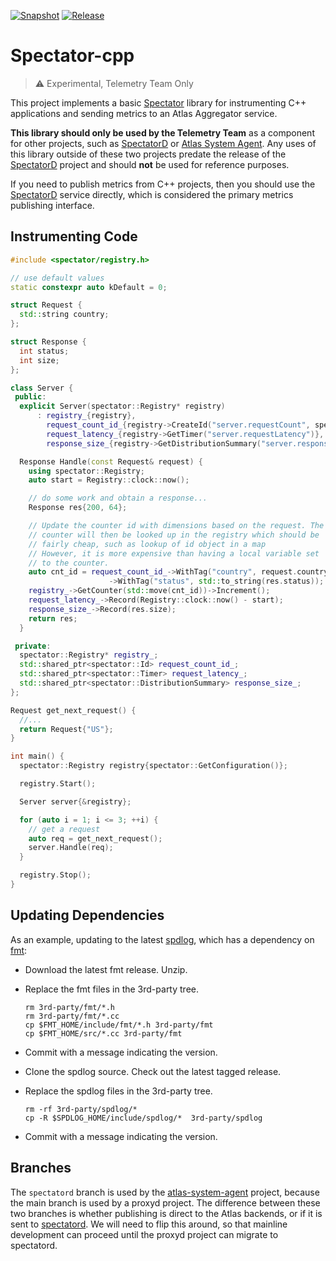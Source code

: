 [![Snapshot](https://github.com/Netflix/spectator-cpp/actions/workflows/snapshot.yml/badge.svg)](https://github.com/Netflix/spectator-cpp/actions/workflows/snapshot.yml) [![Release](https://github.com/Netflix/spectator-cpp/actions/workflows/release.yml/badge.svg)](https://github.com/Netflix/spectator-cpp/actions/workflows/release.yml)

# Spectator-cpp

> :warning: Experimental, Telemetry Team Only

This project implements a basic [Spectator] library for instrumenting C++ applications and sending
metrics to an Atlas Aggregator service.

**This library should only be used by the Telemetry Team** as a component for other projects, such
as [SpectatorD] or [Atlas System Agent]. Any uses of this library outside of these two projects
predate the release of the [SpectatorD] project and should **not** be used for reference purposes.

If you need to publish metrics from C++ projects, then you should use the [SpectatorD] service
directly, which is considered the primary metrics publishing interface.

[Spectator]: https://github.com/Netflix/spectator
[SpectatorD]: https://github.com/Netflix-Skunkworks/spectatord
[Atlas System Agent]: https://github.com/Netflix-Skunkworks/atlas-system-agent

## Instrumenting Code

```C++
#include <spectator/registry.h>

// use default values
static constexpr auto kDefault = 0;

struct Request {
  std::string country;
};

struct Response {
  int status;
  int size;
};

class Server {
 public:
  explicit Server(spectator::Registry* registry)
      : registry_{registry},
        request_count_id_{registry->CreateId("server.requestCount", spectator::Tags{})},
        request_latency_{registry->GetTimer("server.requestLatency")},
        response_size_{registry->GetDistributionSummary("server.responseSizes")} {}

  Response Handle(const Request& request) {
    using spectator::Registry;
    auto start = Registry::clock::now();

    // do some work and obtain a response...
    Response res{200, 64};

    // Update the counter id with dimensions based on the request. The
    // counter will then be looked up in the registry which should be
    // fairly cheap, such as lookup of id object in a map
    // However, it is more expensive than having a local variable set
    // to the counter.
    auto cnt_id = request_count_id_->WithTag("country", request.country)
                      ->WithTag("status", std::to_string(res.status));
    registry_->GetCounter(std::move(cnt_id))->Increment();
    request_latency_->Record(Registry::clock::now() - start);
    response_size_->Record(res.size);
    return res;
  }

 private:
  spectator::Registry* registry_;
  std::shared_ptr<spectator::Id> request_count_id_;
  std::shared_ptr<spectator::Timer> request_latency_;
  std::shared_ptr<spectator::DistributionSummary> response_size_;
};

Request get_next_request() {
  //...
  return Request{"US"};
}

int main() {
  spectator::Registry registry{spectator::GetConfiguration()};

  registry.Start();

  Server server{&registry};

  for (auto i = 1; i <= 3; ++i) {
    // get a request
    auto req = get_next_request();
    server.Handle(req);
  }

  registry.Stop();
}
```

## Updating Dependencies

As an example, updating to the latest [spdlog](https://github.com/gabime/spdlog), which has a
dependency on [fmt](https://fmt.dev/latest/index.html):

* Download the latest fmt release. Unzip.

* Replace the fmt files in the 3rd-party tree.

      rm 3rd-party/fmt/*.h
      rm 3rd-party/fmt/*.cc
      cp $FMT_HOME/include/fmt/*.h 3rd-party/fmt
      cp $FMT_HOME/src/*.cc 3rd-party/fmt

* Commit with a message indicating the version.

* Clone the spdlog source. Check out the latest tagged release.

* Replace the spdlog files in the 3rd-party tree.

      rm -rf 3rd-party/spdlog/*
      cp -R $SPDLOG_HOME/include/spdlog/*  3rd-party/spdlog

* Commit with a message indicating the version.

## Branches

The `spectatord` branch is used by the [atlas-system-agent](https://github.com/Netflix-Skunkworks/atlas-system-agent)
project, because the main branch is used by a proxyd project. The difference between these two
branches is whether publishing is direct to the Atlas backends, or if it is sent to
[spectatord](https://github.com/Netflix-Skunkworks/spectatord). We will need to flip this around,
so that mainline development can proceed until the proxyd project can migrate to spectatord.
